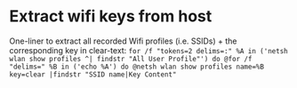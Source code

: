 # Extract wifi keys from host
One-liner to extract all recorded Wifi profiles (i.e. SSIDs) + the corresponding key in clear-text:
```for /f "tokens=2 delims=:" %A in ('netsh wlan show profiles ^| findstr "All User Profile"') do @for /f "delims=" %B in ('echo %A') do @netsh wlan show profiles name=%B key=clear |findstr "SSID name|Key Content"```
 
